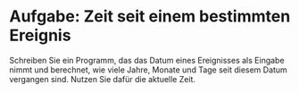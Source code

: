 # Aufgabe: Zeit seit einem bestimmten Ereignis

Schreiben Sie ein Programm, das das Datum eines Ereignisses als Eingabe nimmt und berechnet, wie viele Jahre, Monate und Tage seit diesem Datum vergangen sind. Nutzen Sie dafür die aktuelle Zeit.
